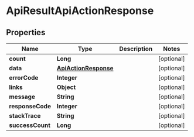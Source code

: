 
# ApiResultApiActionResponse

## Properties
Name | Type | Description | Notes
------------ | ------------- | ------------- | -------------
**count** | **Long** |  |  [optional]
**data** | [**ApiActionResponse**](ApiActionResponse.md) |  |  [optional]
**errorCode** | **Integer** |  |  [optional]
**links** | **Object** |  |  [optional]
**message** | **String** |  |  [optional]
**responseCode** | **Integer** |  |  [optional]
**stackTrace** | **String** |  |  [optional]
**successCount** | **Long** |  |  [optional]



